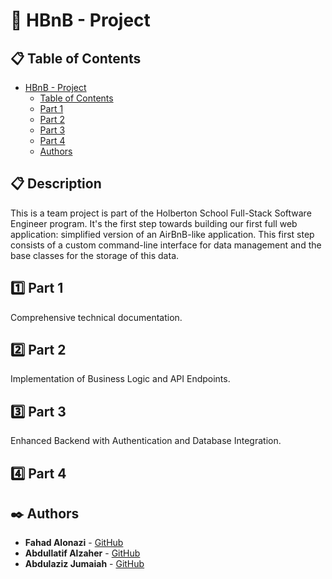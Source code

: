 # :house_with_garden: HBnB - Project
## :clipboard: Table of Contents
- [HBnB - Project](#house_with_garden-hbnb-project)
  - [Table of Contents](#clipboard-table-of-contents)
  - [Part 1](#one-part-1)
  - [Part 2](#two-part-2)
  - [Part 3](#three-part-3)
  - [Part 4](#four-part-4)
  - [Authors](#black_nib-authors)

## :clipboard: Description

This is a team project is part of the Holberton School Full-Stack Software Engineer program. It's the first step towards building our first full web application: simplified version of an AirBnB-like application. This first step consists of a custom command-line interface for data management and the base classes for the storage of this data.

## :one: Part 1

Comprehensive technical documentation.

## :two: Part 2

Implementation of Business Logic and API Endpoints.

## :three: Part 3

Enhanced Backend with Authentication and Database Integration.

## :four: Part 4



## :black_nib: Authors
- **Fahad Alonazi** - [GitHub](https://github.com/Froot1)
- **Abdullatif Alzaher** - [GitHub](https://github.com/)
- **Abdulaziz Jumaiah** - [GitHub](https://github.com/)
